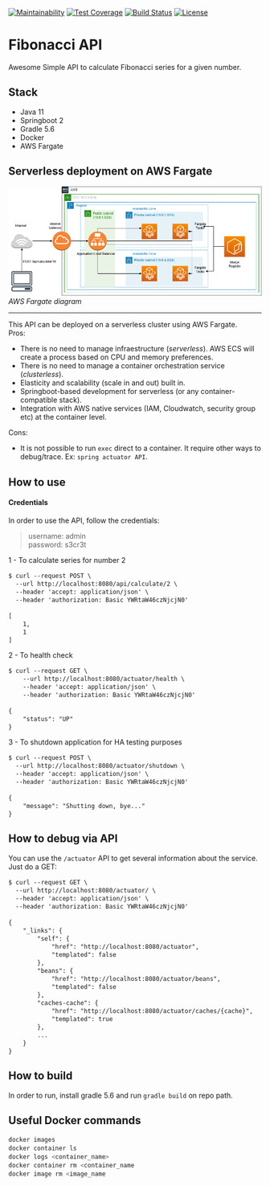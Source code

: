[![Maintainability](https://api.codeclimate.com/v1/badges/c1d58ae6898cd8866e54/maintainability)](https://codeclimate.com/github/rgalba/fibonacci-api/maintainability)
[![Test Coverage](https://api.codeclimate.com/v1/badges/c1d58ae6898cd8866e54/test_coverage)](https://codeclimate.com/github/rgalba/fibonacci-api/test_coverage)
[![Build Status](https://travis-ci.org/rgalba/fibonacci-api.svg?branch=master)](https://travis-ci.org/rgalba/fibonacci-api)
[![License](https://img.shields.io/badge/License-Apache%202.0-blue.svg)](https://opensource.org/licenses/Apache-2.0)

# Fibonacci API

Awesome Simple API to calculate Fibonacci series for a given number.  

## Stack

- Java 11
- Springboot 2
- Gradle 5.6
- Docker
- AWS Fargate

## Serverless deployment on AWS Fargate

![AWS Fargate Diagram](./docs/aws-fargate-fibonacci-api.png)  
*AWS Fargate diagram*  

---
This API can be deployed on a serverless cluster using AWS Fargate.  
Pros:
- There is no need to manage infraestructure (*serverless*). AWS ECS will create a process based on CPU and memory preferences.
- There is no need to manage a container orchestration service (*clusterless*).
- Elasticity and scalability (scale in and out) built in.
- Springboot-based development for serverless (or any container-compatible stack).
- Integration with AWS native services (IAM, Cloudwatch, security group etc) at the container level.

Cons:
- It is not possible to run `exec` direct to a container. It require other ways to debug/trace. Ex: `spring actuator API`.

## How to use 

#### Credentials

In order to use the API, follow the credentials:

> username: admin  
> password: s3cr3t  

1 - To calculate series for number 2  

```shell script
$ curl --request POST \
  --url http://localhost:8080/api/calculate/2 \
  --header 'accept: application/json' \
  --header 'authorization: Basic YWRtaW46czNjcjN0'

[
	1,
	1
]
```

2 - To health check  

```shell script
$ curl --request GET \
    --url http://localhost:8080/actuator/health \
    --header 'accept: application/json' \
    --header 'authorization: Basic YWRtaW46czNjcjN0'

{
	"status": "UP"
}
```

3 - To shutdown application for HA testing purposes

```shell script
$ curl --request POST \
  --url http://localhost:8080/actuator/shutdown \
  --header 'accept: application/json' \
  --header 'authorization: Basic YWRtaW46czNjcjN0'

{
	"message": "Shutting down, bye..."
}
```

## How to debug via API

You can use the `/actuator` API to get several information about the service. Just do a GET:

```shell script
$ curl --request GET \
  --url http://localhost:8080/actuator/ \
  --header 'accept: application/json' \
  --header 'authorization: Basic YWRtaW46czNjcjN0'

{
	"_links": {
		"self": {
			"href": "http://localhost:8080/actuator",
			"templated": false
		},
		"beans": {
			"href": "http://localhost:8080/actuator/beans",
			"templated": false
		},
		"caches-cache": {
			"href": "http://localhost:8080/actuator/caches/{cache}",
			"templated": true
		},
        ...
    }
}
```

## How to build

In order to run, install gradle 5.6 and run `gradle build` on repo path.

## Useful Docker commands

```sh
docker images
docker container ls
docker logs <container_name>
docker container rm <container_name
docker image rm <image_name
```